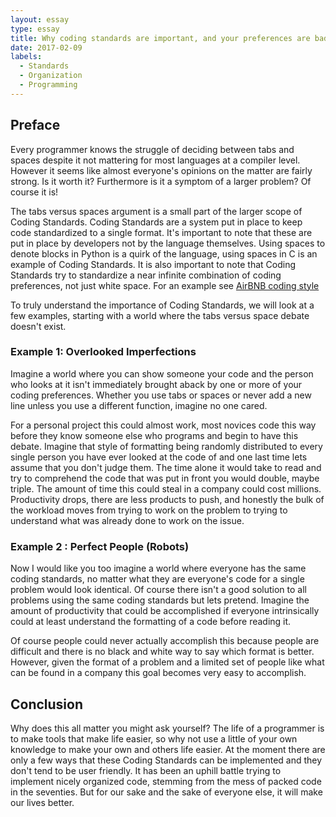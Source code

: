 ```yaml
---
layout: essay
type: essay
title: Why coding standards are important, and your preferences are bad.
date: 2017-02-09
labels:
  - Standards
  - Organization
  - Programming
---
```



## Preface

Every programmer knows the struggle of deciding between tabs and spaces despite it not mattering for most languages at a compiler level. However it seems like almost everyone's opinions on the matter are fairly strong. Is it worth it? Furthermore is it a symptom of a larger problem? Of course it is!

The tabs versus spaces argument is a small part of the larger scope of Coding Standards. Coding Standards are a system put in place to keep code standardized to a single format. It's important to note that these are put in place by developers not by the language themselves. Using spaces to denote blocks in Python is a quirk of the language, using spaces in C is an example of Coding Standards. It is also important to note that Coding Standards try to standardize a near infinite combination of coding preferences, not just white space. For an example see <a href="https://github.com/airbnb/javascript">AirBNB coding style</a>

To truly understand the importance of Coding Standards, we will look at a few examples, starting with a world where the tabs versus space debate doesn't exist.

### Example 1: Overlooked Imperfections

Imagine a world where you can show someone your code and the person who looks at it isn't immediately brought aback by one or more of your coding preferences. Whether you use tabs or spaces or never add a new line unless you use a different function, imagine no one cared.

For a personal project this could almost work, most novices code this way before they know someone else who programs and begin to have this debate. Imagine that style of formatting being randomly distributed to every single person you have ever looked at the code of and one last time lets assume that you don't judge them. The time alone it would take to read and try to comprehend the code that was put in front you would double, maybe triple. The amount of time this could steal in a company could cost millions. Productivity drops, there are less products to push, and honestly the bulk of the workload moves from trying to work on the problem to trying to understand what was already done to work on the issue. 


### Example 2 : Perfect People (Robots)
  
Now I would like you too imagine a world where everyone has the same coding standards, no matter what they are everyone's code for a single problem would look identical. Of course there isn't a good solution to all problems using the same coding standards but lets pretend. Imagine the amount of productivity that could be accomplished if everyone intrinsically could at least understand the formatting of a code before reading it. 

Of course people could never actually accomplish this because people are difficult and there is no black and white way to say which format is better. However, given the format of a problem and a limited set of people like what can be found in a company this goal becomes very easy to accomplish. 

## Conclusion

Why does this all matter you might ask yourself? The life of a programmer is to make tools that make life easier, so why not use a little of your own knowledge to make your own and others life easier. At the moment there are only a few ways that these Coding Standards can be implemented and they don't tend to be user friendly. It has been an uphill battle trying to implement nicely organized code, stemming from the mess of packed code in the seventies. But for our sake and the sake of everyone else, it will make our lives better. 
